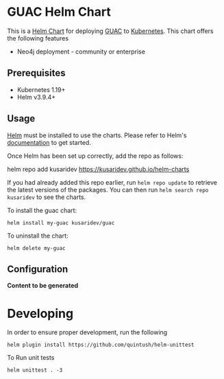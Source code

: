 # GUAC Helm Chart

This is a [Helm Chart](https://helm.sh/docs/topics/charts/) for deploying [GUAC](https://github.com/guacsec/guac) to [Kubernetes](https://kubernetes.io/).  This chart offers the following features
* Neo4j deployment - community or enterprise
  

## Prerequisites

* Kubernetes 1.19+
* Helm v3.9.4+


## Usage

[Helm](https://helm.sh) must be installed to use the charts.  Please refer to
Helm's [documentation](https://helm.sh/docs) to get started.

Once Helm has been set up correctly, add the repo as follows:

  helm repo add kusaridev https://kusaridev.github.io/helm-charts

If you had already added this repo earlier, run `helm repo update` to retrieve
the latest versions of the packages.  You can then run `helm search repo
kusaridev` to see the charts.

To install the guac chart:

    helm install my-guac kusaridev/guac

To uninstall the chart:

    helm delete my-guac


## Configuration
__Content to be generated__


# Developing

In order to ensure proper development, run the following

`helm plugin install https://github.com/quintush/helm-unittest`

To Run unit tests

`helm unittest . -3`
